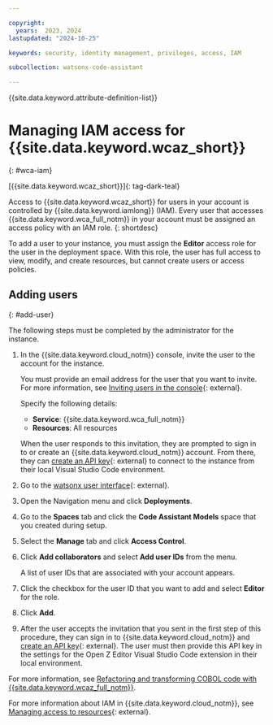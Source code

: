 ```yaml
---

copyright:
  years:  2023, 2024
lastupdated: "2024-10-25"

keywords: security, identity management, privileges, access, IAM

subcollection: watsonx-code-assistant

---
```


{{site.data.keyword.attribute-definition-list}}

# Managing IAM access for {{site.data.keyword.wcaz_short}}
{: #wca-iam}

[{{site.data.keyword.wcaz_short}}]{: tag-dark-teal}

Access to {{site.data.keyword.wcaz_short}} for users in your account is controlled by {{site.data.keyword.iamlong}} (IAM). Every user that accesses {{site.data.keyword.wca_full_notm}} in your account must be assigned an access policy with an IAM role.
{: shortdesc}

To add a user to your instance, you must assign the **Editor** access role for the user in the deployment space. With this role, the user has full access to view, modify, and create resources, but cannot create users or access policies.

## Adding users
{: #add-user}

The following steps must be completed by the administrator for the instance.

1. In the {{site.data.keyword.cloud_notm}} console, invite the user to the account for the instance.

    You must provide an email address for the user that you want to invite. For more information, see [Inviting users in the console](/docs/account?topic=account-iamuserinv&interface=ui){: external}.
    
    Specify the following details:
    - **Service**: {{site.data.keyword.wca_full_notm}}
    - **Resources**: All resources

    When the user responds to this invitation, they are prompted to sign in to or create an {{site.data.keyword.cloud_notm}} account. From there, they can [create an API key](/docs/account?topic=account-userapikey&interface=ui){: external} to connect to the instance from their local Visual Studio Code environment.

1. Go to the [watsonx user interface](https://dataplatform.cloud.ibm.com/){: external}.

1. Open the Navigation menu and click **Deployments**.

1. Go to the **Spaces** tab and click the **Code Assistant Models** space that you created during setup.

1. Select the **Manage** tab and click **Access Control**.

1. Click **Add collaborators** and select **Add user IDs** from the menu.

   A list of user IDs that are associated with your account appears.

1. Click the checkbox for the user ID that you want to add and select **Editor** for the role.

1. Click **Add**.

1. After the user accepts the invitation that you sent in the first step of this procedure, they can sign in to {{site.data.keyword.cloud_notm}} and [create an API key](/docs/account?topic=account-userapikey&interface=ui){: external}. The user must then provide this API key in the settings for the Open Z Editor Visual Studio Code extension in their local environment.

For more information, see [Refactoring and transforming COBOL code with {{site.data.keyword.wcaz_full_notm}}](/docs/watsonx-code-assistant?topic=watsonx-code-assistant-wca4z).

For more information about IAM in {{site.data.keyword.cloud_notm}}, see [Managing access to resources](/docs/account?topic=account-assign-access-resources&interface=ui){: external}.
